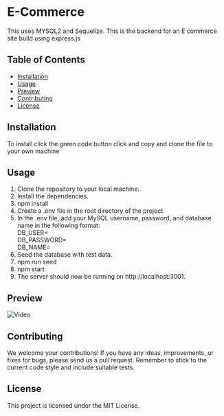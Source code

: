 # E-Commerce
This uses MYSQL2 and Sequelize. This is the backend for an E commerce site build using express.js

## Table of Contents

- [Installation](#installation)
- [Usage](#usage)
- [Preview](#preview)
- [Contributing](#contributing)
- [License](#license)

## Installation
To install click the green code button click and copy and clone the file to your own machine

## Usage

1. Clone the repository to your local machine.
2. Install the dependencies.
3. npm install
4. Create a .env file in the root directory of the project.
5. In the .env file, add your MySQL username, password, and database name in the following format:  
  DB_USER=<your-username>  
  DB_PASSWORD=<your-password>  
  DB_NAME=<your-database-name>  
6. Seed the database with test data.
7. npm run seed
8. npm start
9. The server should now be running on http://localhost:3001.

## Preview

![Video](https://github.com/KevinBelknap/Note-App/assets/128446838/e34ea70f-fa72-41e9-aff9-61247b745a8c)

## Contributing

We welcome your contributions! If you have any ideas, improvements, or fixes for bugs, please send us a pull request. Remember to stick to the current code style and include suitable tests.

## License

This project is licensed under the MIT License.
  
